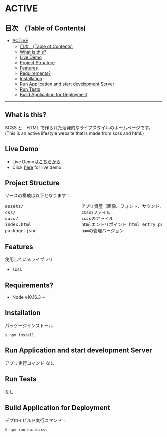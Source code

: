# ACTIVE

## 目次　(Table of Contents)
- [ACTIVE](#active)
  - [目次　(Table of Contents)](#%e7%9b%ae%e6%ac%a1-table-of-contents)
  - [What is this?](#what-is-this)
  - [Live Demo](#live-demo)
  - [Project Structure](#project-structure)
  - [Features](#features)
  - [Requirements?](#requirements)
  - [Installation](#installation)
  - [Run Application and start development Server](#run-application-and-start-development-server)
  - [Run Tests](#run-tests)
  - [Build Application for Deployment](#build-application-for-deployment)

---

## What is this?
SCSS と　HTML で作られた活発的なライフスタイルのホームページです。 (This is an active lifestyle website that is made from scss and html.)

## Live Demo

- Live Demoは[こちらから](https://master.d96dqo2mwj537.amplifyapp.com/)
- Click [here](https://master.d96dqo2mwj537.amplifyapp.com/) for live demo

## Project Structure
ソースの構成は以下となります：
<pre>
assets/                      アプリ資産（画像、フォント、サウンド...）app assets (images, fonts, sounds...)
css/                         cssのファイル
sass/                        scssのファイル
index.html                   htmlエントリポイント html entry point
package.json                 npmの管理バージョン
</pre>

## Features
使用しているライブラリ
- scss

## Requirements?
- Node v10.16.3 ~

## Installation
パッケージインストール
```SH
$ npm install
```

## Run Application and start development Server
アプリ実行コマンド
なし

## Run Tests
 なし

## Build Application for Deployment
 デプロイビルド実行コマンド：
```SH
$ npm run build:css
```

